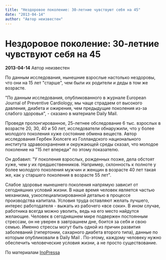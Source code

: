 ```yaml
---
title: "Нездоровое поколение: 30-летние чувствуют себя на 45"
date: "2013-04-14"
author: "Автор неизвестен"
---
```


# Нездоровое поколение: 30-летние чувствуют себя на 45

**2013-04-14** Автор неизвестен

По данным исследования, нынешние взрослые настолько нездоровы, что они на 15 лет "старше", чем были их родители и деды в том же возрасте.

"По данным исследования, опубликованного в журнале European Journal of Preventive Cardiology, мы чаще страдаем от высокого давления, диабета и ожирения, чем предыдущие поколения из-за слабого здоровья", - сказано в материале Daily Mail.

Проведя пролонгированное, 25-летнее обследование 6 тыс. взрослых в возрасте 20, 30, 40 и 50 лет, исследователи обнаружили, что у более молодого поколения хуже состояние обмена веществ. Автор исследования Гербен Хюлсеге из Голландского национального института здравоохранения и окружающей среды сказал, что молодое поколение на "15 лет впереди" по этому показателю.

Он добавил: "У поколения взрослых, рожденных позже, дела обстоят хуже, чем у их предшественников. Например, склонность к полноте у более молодого поколения мужчин и женщин в возрасте 40 лет такая же, как у старшего поколения в возрасте 55 лет".

Слабое здоровье нынешнего поколения напрямую зависит от сегодняшних условий жизни. В наше время человек является частью механизма, узкоспециализированной деталью в процессе производства капитала. Условия труда оставляют желать лучшего, интерес работодателя - выжать из рабочего «все соки». В ином случае, работника всегда можно уволить, ведь на его место найдутся желающие. Человек в сегодняшнем мире подвержен постоянным стрессам, он не уверен в завтрашнем дне, боится за себя и свою семью. Именно стрессы могут быть одной из причин развития заболеваний (гипертонии, сахарного диабета второго типа), данные по которым опубликовали в Daily Mail . По-этому, каждому человеку нужно обеспечить человеческие условия жизни, а не просто существование.

По материалам [InoPressa](http://inopressa.ru/article/11Apr2013/dailymail/health.html)